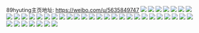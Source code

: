 89hyuting主页地址: https://weibo.com/u/5635849747 
![](https://wx4.sinaimg.cn/mw2000/0069prYnly1h88du2veuaj31kr2sw7wi.jpg) 
![](https://wx4.sinaimg.cn/mw2000/0069prYnly1h88du4sofbj328x2zw4qr.jpg) 
![](https://wx4.sinaimg.cn/mw2000/0069prYnly1h88du4izdbj32c03404qr.jpg) 
![](https://wx4.sinaimg.cn/mw2000/0069prYnly1h88du2cmgxj31sc2dskjl.jpg) 
![](https://wx4.sinaimg.cn/mw2000/0069prYnly1h88du56fkbj32212qpx6q.jpg) 
![](https://wx4.sinaimg.cn/mw2000/0069prYnly1h86uw0xk1mj322v2ru4qq.jpg) 
![](https://wx4.sinaimg.cn/mw2000/0069prYnly1h86uw3ic0pj32db35sqv8.jpg) 
![](https://wx4.sinaimg.cn/mw2000/0069prYnly1h86uw1w04mj31zj2nd7wj.jpg) 
![](https://wx4.sinaimg.cn/mw2000/0069prYnly1h86uw0g2j3j31h71yxkjl.jpg) 
![](https://wx4.sinaimg.cn/mw2000/0069prYnly1h86uw22r3fj329r3114qr.jpg) 
![](https://wx4.sinaimg.cn/mw2000/0069prYnly1h86uw25t5vj31wq2jnhdv.jpg) 
![](https://wx4.sinaimg.cn/mw2000/0069prYnly1h86uw1wvjvj31sb2dqhdu.jpg) 
![](https://wx4.sinaimg.cn/mw2000/0069prYnly1h86uw4fqq3j32dc35s4qt.jpg) 
![](https://wx4.sinaimg.cn/mw2000/0069prYnly1h815mpcgkgj30nj15t0za.jpg) 
![](https://wx4.sinaimg.cn/mw2000/0069prYnly1h5oxmj9o83j32dc35su0y.jpg) 
![](https://wx4.sinaimg.cn/mw2000/0069prYnly1h5oxmj2mn2j32c03407wi.jpg) 
![](https://wx4.sinaimg.cn/mw2000/0069prYnly1h5mfdkaoy7j30u013zwk0.jpg) 
![](https://wx4.sinaimg.cn/mw2000/0069prYnly1h5mfdkesjsj30u01407b9.jpg) 
![](https://wx4.sinaimg.cn/mw2000/0069prYnly1h5mfdmdpacj30u0140wmd.jpg) 
![](https://wx4.sinaimg.cn/mw2000/0069prYnly1h5mfdnzpzdj30u019011m.jpg) 
![](https://wx4.sinaimg.cn/mw2000/0069prYnly1h5mfdn71tcj30u0140n4l.jpg) 
![](https://wx4.sinaimg.cn/mw2000/0069prYnly1h2h17yyewnj32c0340u10.jpg) 
![](https://wx4.sinaimg.cn/mw2000/0069prYnly1h2h17urga9j32c0340kjm.jpg) 
![](https://wx4.sinaimg.cn/mw2000/0069prYnly1h2h17z88arj32c0340npg.jpg) 
![](https://wx4.sinaimg.cn/mw2000/0069prYnly1h2h17z98a7j32c03404qr.jpg) 
![](https://wx4.sinaimg.cn/mw2000/0069prYnly1h2h17wqcqnj32c02qe4qr.jpg) 
![](https://wx4.sinaimg.cn/mw2000/0069prYnly1h2h17yf114j32c0340b2b.jpg) 
![](https://wx4.sinaimg.cn/mw2000/0069prYnly1h1m4jogq3ej30m20m2q6f.jpg) 
![](https://wx4.sinaimg.cn/mw2000/0069prYnly1h1m4jqaiz4j30u00u0an8.jpg) 
![](https://wx4.sinaimg.cn/mw2000/0069prYnly1h1m4joy7czj30u00u0wrl.jpg) 
![](https://wx4.sinaimg.cn/mw2000/0069prYnly1h1m4jpcf0pj30u00u011x.jpg) 
![](https://wx4.sinaimg.cn/mw2000/0069prYnly1h1koghaldxj31ec1v4e81.jpg) 
![](https://wx4.sinaimg.cn/mw2000/0069prYnly1h1kogf2ynmj31221ergzc.jpg) 
![](https://wx4.sinaimg.cn/mw2000/0069prYnly1h1kogkjz4mj32c03401kz.jpg) 
![](https://wx4.sinaimg.cn/mw2000/0069prYnly1h1kogfudw1j31nc274b29.jpg) 
![](https://wx4.sinaimg.cn/mw2000/0069prYnly1h1gkmxflquj30u01o0wp9.jpg) 
![](https://wx4.sinaimg.cn/mw2000/0069prYnly1gjgkt4xz9pj32c03407wk.jpg) 
![](https://wx4.sinaimg.cn/mw2000/0069prYnly1gjgkt51bfyj32c0340npg.jpg) 
![](https://wx4.sinaimg.cn/mw2000/0069prYnly1gjgkt489swj32c03407wi.jpg) 

